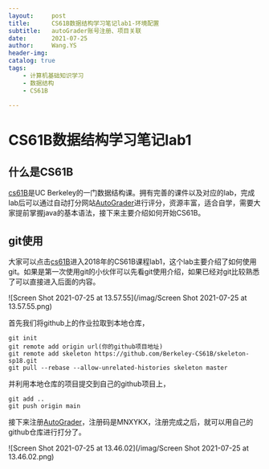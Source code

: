 ```yaml
---
layout:     post
title:      CS61B数据结构学习笔记lab1-环境配置
subtitle:   autoGrader账号注册、项目关联
date:       2021-07-25
author:     Wang.YS
header-img: 
catalog: true
tags:
    - 计算机基础知识学习
    - 数据结构
    - CS61B

---
```


# CS61B数据结构学习笔记lab1

## 什么是CS61B

[cs61B](https://sp18.datastructur.es)是UC Berkeley的一门数据结构课。拥有完善的课件以及对应的lab，完成lab后可以通过自动打分网站[AutoGrader](https://www.gradescope.com/courses/20666)进行评分，资源丰富，适合自学，需要大家提前掌握java的基本语法，接下来主要介绍如何开始CS61B。

## git使用

大家可以点击[cs61B](https://sp18.datastructur.es)进入2018年的CS61B课程lab1，这个lab主要介绍了如何使用git。如果是第一次使用git的小伙伴可以先看git使用介绍，如果已经对git比较熟悉了可以直接进入后面的内容。

![Screen Shot 2021-07-25 at 13.57.55](/imag/Screen Shot 2021-07-25 at 13.57.55.png)

首先我们将github上的作业拉取到本地仓库，

```
git init
git remote add origin url(你的github项目地址)
git remote add skeleton https://github.com/Berkeley-CS61B/skeleton-sp18.git
git pull --rebase --allow-unrelated-histories skeleton master
```

并利用本地仓库的项目提交到自己的github项目上，

```
git add ..
git push origin main
```

接下来注册[AutoGrader](https://www.gradescope.com/courses/20666)，注册码是MNXYKX，注册完成之后，就可以用自己的github仓库进行打分了。

![Screen Shot 2021-07-25 at 13.46.02](/imag/Screen Shot 2021-07-25 at 13.46.02.png)

